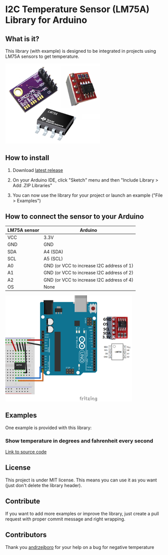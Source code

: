 # I2C Temperature Sensor (LM75A) Library for Arduino

## What is it?

This library (with example) is designed to be integrated in projects using LM75A sensors to get temperature.

<img src="device.png" width="300">


## How to install

1) Download <a target="_blank" href="https://github.com/QuentinCG/Arduino-LM75A-Temperature-Sensor-Library/releases/download/1.1.0/LM75A_v1_1_0.zip">latest release</a>

2) On your Arduino IDE, click "Sketch" menu and then "Include Library > Add .ZIP Libraries"

3) You can now use the library for your project or launch an example ("File > Examples")


## How to connect the sensor to your Arduino

LM75A sensor | Arduino
-------- | --------
VCC      | 3.3V
GND      | GND
SDA      | A4 (SDA)
SCL      | A5 (SCL)
A0      | GND (or VCC to increase I2C address of 1)
A1      | GND (or VCC to increase I2C address of 2)
A2      | GND (or VCC to increase I2C address of 4)
OS      | None


<img src="schematics.png" width="400">


## Examples

One example is provided with this library:

### Show temperature in degrees and fahrenheit every second

<a target="_blank" href="https://github.com/QuentinCG/Arduino-LM75A-Temperature-Sensor-Library/blob/master/LM75A/examples/LM75A_ShowTemperature/LM75A_ShowTemperature.ino">Link to source code</a>


## License

This project is under MIT license. This means you can use it as you want (just don't delete the library header).


## Contribute

If you want to add more examples or improve the library, just create a pull request with proper commit message and right wrapping.

## Contributors

Thank you <a target="_blank" href="https://github.com/andrzejboro">andrzejboro</a> for your help on a bug for negative temperature
